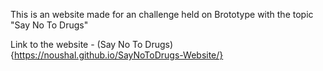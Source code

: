 This is an website made for an challenge held on Brototype with the topic "Say No To Drugs"

Link to the website - (Say No To Drugs){https://noushal.github.io/SayNoToDrugs-Website/}

